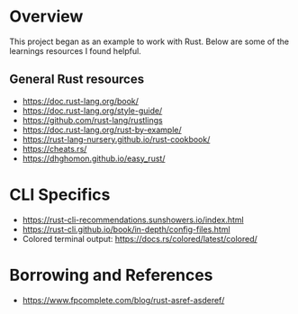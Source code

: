 # Overview
This project began as an example to work with Rust.  Below are some of the learnings resources I found helpful.

## General Rust resources
* https://doc.rust-lang.org/book/
* https://doc.rust-lang.org/style-guide/
* https://github.com/rust-lang/rustlings
* https://doc.rust-lang.org/rust-by-example/
* https://rust-lang-nursery.github.io/rust-cookbook/
* https://cheats.rs/
* https://dhghomon.github.io/easy_rust/

# CLI Specifics
* https://rust-cli-recommendations.sunshowers.io/index.html
* https://rust-cli.github.io/book/in-depth/config-files.html
* Colored terminal output: https://docs.rs/colored/latest/colored/

# Borrowing and References
* https://www.fpcomplete.com/blog/rust-asref-asderef/
